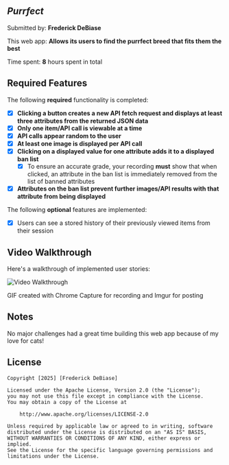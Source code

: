 ## *Purrfect*

Submitted by: **Frederick DeBiase**

This web app: **Allows its users to find the purrfect breed that fits them the best**

Time spent: **8** hours spent in total

## Required Features

The following **required** functionality is completed:

- [x] **Clicking a button creates a new API fetch request and displays at least three attributes from the returned JSON data**
- [x] **Only one item/API call is viewable at a time**
- [x] **API calls appear random to the user**
- [x] **At least one image is displayed per API call**
- [x] **Clicking on a displayed value for one attribute adds it to a displayed ban list**
  - [x] To ensure an accurate grade, your recording **must** show that when clicked, an attribute in the ban list is immediately removed from the list of banned attributes
- [x] **Attributes on the ban list prevent further images/API results with that attribute from being displayed**

The following **optional** features are implemented:

- [x] Users can see a stored history of their previously viewed items from their session

## Video Walkthrough

Here's a walkthrough of implemented user stories:

<img src='https://i.imgur.com/7ZYinZi.gif' title='Video Walkthrough' width='' alt='Video Walkthrough' />

<!-- Replace this with whatever GIF tool you used! -->
GIF created with Chrome Capture for recording and Imgur for posting

## Notes

No major challenges had a great time building this web app because of my love for cats!

## License

    Copyright [2025] [Frederick DeBiase]

    Licensed under the Apache License, Version 2.0 (the "License");
    you may not use this file except in compliance with the License.
    You may obtain a copy of the License at

        http://www.apache.org/licenses/LICENSE-2.0

    Unless required by applicable law or agreed to in writing, software
    distributed under the License is distributed on an "AS IS" BASIS,
    WITHOUT WARRANTIES OR CONDITIONS OF ANY KIND, either express or implied.
    See the License for the specific language governing permissions and
    limitations under the License.

